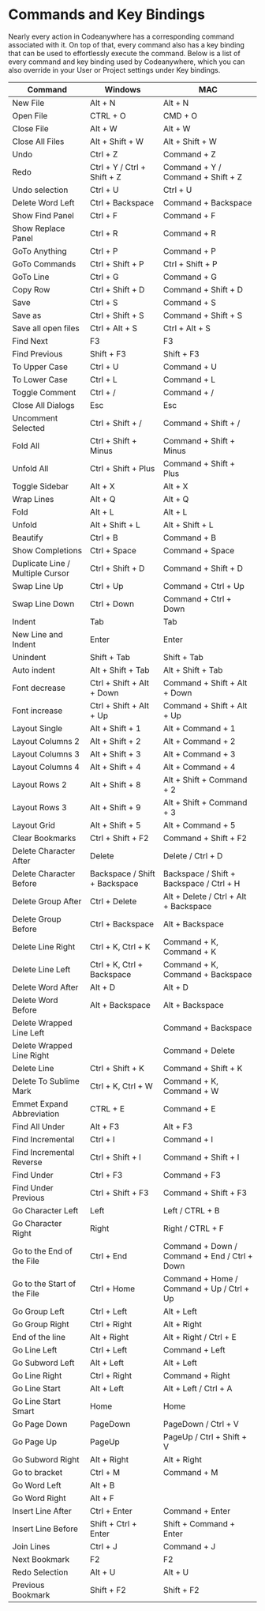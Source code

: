 # Commands and Key Bindings

Nearly every action in Codeanywhere has a corresponding command associated with it. On top of that, every command also has a key binding that can be used to effortlessly execute the command.
Below is a list of every command and key binding used by Codeanywhere, which you can also override in your User or Project settings under Key bindings.

| **Command**  | **Windows** | **MAC** |
|------------------------------------------------------|------------------------------------------|------------------------------------------|
|  New File  | Alt + N  | Alt + N  |
|  Open File | CTRL + O  | CMD + O |
|  Close File  | Alt + W | Alt + W |
|  Close All Files | Alt + Shift + W | Alt + Shift + W  |
|  Undo  | Ctrl + Z | Command + Z |
|  Redo  | Ctrl + Y / Ctrl + Shift + Z | Command + Y / Command + Shift + Z  |
|  Undo selection  | Ctrl + U  | Ctrl + U  |
|  Delete Word Left  | Ctrl + Backspace | Command + Backspace  |
|  Show Find Panel | Ctrl + F  | Command + F |
|  Show Replace Panel  | Ctrl + R  | Command + R |
|  GoTo Anything | Ctrl + P  | Command + P |
|  GoTo Commands | Ctrl + Shift + P  | Ctrl + Shift + P|
|  GoTo Line | Ctrl + G  | Command + G |
|  Copy Row  |Ctrl + Shift + D | Command + Shift + D |
|  Save	| Ctrl + S	| Command + S |
|  Save as	| Ctrl + Shift + S  | Command + Shift + S  |
|  Save all open files	| Ctrl + Alt + S	| Ctrl + Alt + S |
|  Find Next	| F3	| F3  |
|  Find Previous	| Shift + F3  | Shift + F3  |
|  To Upper Case	| Ctrl + U	| Command + U  |
|  To Lower Case	| Ctrl + L	| Command + L  |
|  Toggle Comment	| Ctrl + /	| Command + / |
|  Close All Dialogs	| Esc	| Esc |
|  Uncomment Selected	| Ctrl + Shift + /	| Command + Shift + / |
|  Fold All	| Ctrl + Shift + Minus	| Command + Shift + Minus |
|  Unfold All	| Ctrl + Shift + Plus	| Command + Shift + Plus  |
|  Toggle Sidebar	| Alt + X	| Alt + X |
|  Wrap Lines	| Alt + Q	| Alt + Q |
|  Fold	| Alt + L	| Alt + L |
|  Unfold	| Alt + Shift + L	| Alt + Shift + L |
|  Beautify	| Ctrl + B	| Command + B |
|  Show Completions	| Ctrl + Space	 | Command + Space |
|  Duplicate Line / Multiple Cursor	| Ctrl + Shift + D	| Command + Shift + D |
|  Swap Line Up	| Ctrl + Up	| Command + Ctrl + Up |
|  Swap Line Down	| Ctrl + Down	| Command + Ctrl + Down |
|  Indent	| Tab	| Tab |
| New Line and Indent	| Enter	| Enter |
| Unindent	| Shift + Tab	| Shift + Tab |
| Auto indent	| Alt + Shift + Tab	| Alt + Shift + Tab |
| Font decrease	| Ctrl + Shift + Alt + Down	| Command + Shift + Alt + Down |
| Font increase	| Ctrl + Shift + Alt + Up	| Command + Shift + Alt + Up |
| Layout Single	| Alt + Shift + 1 |	Alt + Command + 1 |
| Layout Columns 2	| Alt + Shift + 2	|  Alt + Command + 2 |
| Layout Columns 3	| Alt + Shift + 3	| Alt + Command + 3 |
| Layout Columns 4	| Alt + Shift + 4	| Alt + Command + 4 |
| Layout Rows 2	| Alt + Shift + 8	| Alt + Shift + Command + 2 |
| Layout Rows 3	| Alt + Shift + 9	| Alt + Shift + Command + 3 |
| Layout Grid	| Alt + Shift + 5	| Alt + Command + 5 |
| Clear  Bookmarks	| Ctrl + Shift + F2	| Command + Shift + F2 |
| Delete Character After	| Delete	| Delete /  Ctrl + D |
| Delete Character Before	| Backspace / Shift + Backspace	| Backspace / Shift + Backspace / Ctrl + H |
| Delete Group After	| Ctrl + Delete	| Alt + Delete / Ctrl + Alt + Backspace |
| Delete Group Before	| Ctrl + Backspace	| Alt + Backspace |
| Delete Line Right	| Ctrl + K, Ctrl + K |	Command + K, Command + K |
| Delete Line Left	| Ctrl + K, Ctrl + Backspace	| Command + K, Command + Backspace |
| Delete Word After	| Alt + D |	Alt + D |
| Delete Word Before	| Alt + Backspace	| Alt + Backspace |
| Delete Wrapped Line Left	|	| Command + Backspace |
| Delete Wrapped Line Right	|	| Command + Delete |
| Delete Line	| Ctrl + Shift + K	| Command + Shift + K |
| Delete To Sublime Mark	| Ctrl + K, Ctrl + W	| Command + K, Command + W |
| Emmet Expand Abbreviation	| CTRL + E	| Command + E |
| Find All Under	| Alt + F3 |	Alt + F3 |
| Find Incremental	| Ctrl + I	| Command + I |
| Find Incremental Reverse	| Ctrl + Shift + I |	Command + Shift + I |
| Find Under	| Ctrl + F3 |	Command + F3 |
| Find Under Previous	| Ctrl + Shift + F3	| Command + Shift + F3|
| Go Character Left	| Left	| Left / CTRL + B |
| Go Character Right	| Right	| Right / CTRL + F |
| Go to the End of the File	| Ctrl + End	| Command + Down / Command + End / Ctrl + Down |
| Go to the Start of the File	| Ctrl + Home |	Command + Home / Command + Up / Ctrl + Up |
| Go Group Left	| Ctrl + Left	| Alt + Left |
| Go Group Right	| Ctrl + Right	| Alt + Right |
| End of the line	| Alt + Right	| Alt + Right / Ctrl + E |
| Go Line Left	| Ctrl + Left	| Command + Left |
| Go Subword Left	| Alt + Left	| Alt + Left |
| Go Line Right	| Ctrl + Right	| Command + Right |
| Go Line Start	| Alt + Left	| Alt + Left / Ctrl + A |
| Go Line Start Smart	| Home	| Home |
| Go Page Down	| PageDown	| PageDown / Ctrl + V |
| Go Page Up	| PageUp	| PageUp / Ctrl + Shift + V |
| Go Subword Right	| Alt + Right |	Alt + Right |
| Go to bracket	| Ctrl + M	| Command + M |
| Go Word Left		| Alt + B |
| Go Word Right		| Alt + F |
| Insert Line After	| Ctrl + Enter	| Command + Enter |
| Insert Line Before	| Shift + Ctrl + Enter	| Shift + Command + Enter |
| Join Lines	| Ctrl + J | Command + J |
| Next Bookmark	| F2	| F2  |
| Redo Selection	| Alt + U |	Alt + U |
| Previous Bookmark	| Shift + F2  |	Shift + F2  |